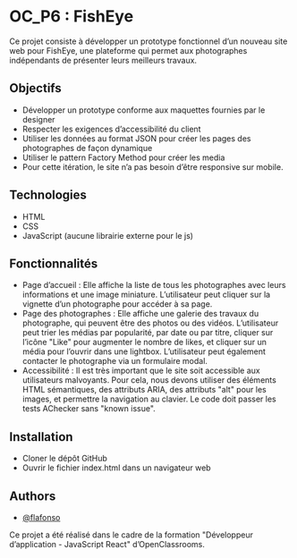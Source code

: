 
# OC_P6 : FishEye

Ce projet consiste à développer un prototype fonctionnel d’un nouveau site web pour FishEye, une plateforme qui permet aux photographes indépendants de présenter leurs meilleurs travaux. 

## Objectifs

- Développer un prototype conforme aux maquettes fournies par le designer
- Respecter les exigences d’accessibilité du client
- Utiliser les données au format JSON pour créer les pages des photographes de façon dynamique
- Utiliser le pattern Factory Method pour créer les media
- Pour cette itération, le site n’a pas besoin d’être responsive sur mobile.
## Technologies

- HTML
- CSS
- JavaScript (aucune librairie externe pour le js)
## Fonctionnalités

- Page d’accueil : Elle affiche la liste de tous les photographes avec leurs informations et une image miniature. L’utilisateur peut cliquer sur la vignette d’un photographe pour accéder à sa page.
- Page des photographes : Elle affiche une galerie des travaux du photographe, qui peuvent être des photos ou des vidéos. L’utilisateur peut trier les médias par popularité, par date ou par titre, cliquer sur l’icône "Like" pour augmenter le nombre de likes, et cliquer sur un média pour l’ouvrir dans une lightbox. L’utilisateur peut également contacter le photographe via un formulaire modal.
- Accessibilité : Il est très important que le site soit accessible aux utilisateurs malvoyants. Pour cela, nous devons utiliser des éléments HTML sémantiques, des attributs ARIA, des attributs "alt" pour les images, et permettre la navigation au clavier. Le code doit passer les tests AChecker sans "known issue".
## Installation

- Cloner le dépôt GitHub
- Ouvrir le fichier index.html dans un navigateur web
## Authors

- [@flafonso](https://github.com/flafonso)

Ce projet a été réalisé dans le cadre de la formation "Développeur d’application - JavaScript React" d’OpenClassrooms.